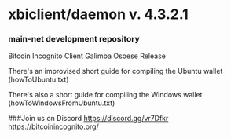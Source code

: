 # xbiclient/daemon v. 4.3.2.1
### main-net development repository
Bitcoin Incognito Client Galimba Osoese Release

There's an improvised short guide for compiling the Ubuntu wallet
(howToUbuntu.txt)

There's also a short guide for compiling the Windows wallet
(howToWindowsFromUbuntu.txt)


###Join us on Discord https://discord.gg/vr7Dfkr
https://bitcoinincognito.org/


